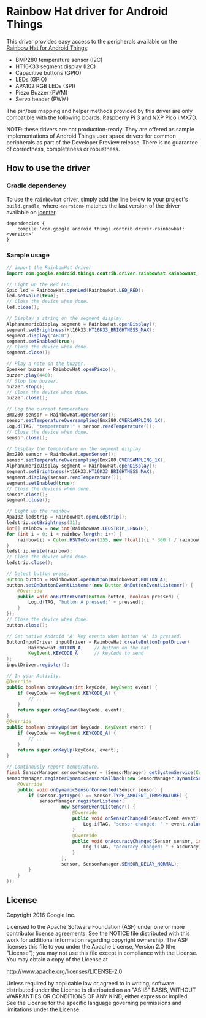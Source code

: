 Rainbow Hat driver for Android Things
=====================================

This driver provides easy access to the peripherals available on the [Rainbow Hat for Android
Things][product]:
- BMP280 temperature sensor (I2C)
- HT16K33 segment display (I2C)
- Capacitive buttons (GPIO)
- LEDs (GPIO)
- APA102 RGB LEDs (SPI)
- Piezo Buzzer (PWM)
- Servo header (PWM)

The pin/bus mapping and helper methods provided by this driver are only
compatible with the following boards: Raspberry Pi 3 and NXP Pico i.MX7D.

NOTE: these drivers are not production-ready. They are offered as sample
implementations of Android Things user space drivers for common peripherals
as part of the Developer Preview release. There is no guarantee
of correctness, completeness or robustness.


How to use the driver
---------------------

### Gradle dependency

To use the `rainbowhat` driver, simply add the line below to your project's `build.gradle`,
where `<version>` matches the last version of the driver available on [jcenter][jcenter].

```
dependencies {
    compile 'com.google.android.things.contrib:driver-rainbowhat:<version>'
}
```

### Sample usage


```java
// import the RainbowHat driver
import com.google.android.things.contrib.driver.rainbowhat.RainbowHat;
```

```java
// Light up the Red LED.
Gpio led = RainbowHat.openLed(RainbowHat.LED_RED);
led.setValue(true);
// Close the device when done.
led.close();
```

```java
// Display a string on the segment display.
AlphanumericDisplay segment = RainbowHat.openDisplay();
segment.setBrightness(Ht16k33.HT16K33_BRIGHTNESS_MAX);
segment.display("ABCD");
segment.setEnabled(true);
// Close the device when done.
segment.close();
```

```java
// Play a note on the buzzer.
Speaker buzzer = RainbowHat.openPiezo();
buzzer.play(440);
// Stop the buzzer.
buzzer.stop();
// Close the device when done.
buzzer.close();
```

```java
// Log the current temperature
Bmx280 sensor = RainbowHat.openSensor();
sensor.setTemperatureOversampling(Bmx280.OVERSAMPLING_1X);
Log.d(TAG, "temperature:" + sensor.readTemperature());
// Close the device when done.
sensor.close();
```

```java
// Display the temperature on the segment display.
Bmx280 sensor = RainbowHat.openSensor();
sensor.setTemperatureOversampling(Bmx280.OVERSAMPLING_1X);
AlphanumericDisplay segment = RainbowHat.openDisplay();
segment.setBrightness(Ht16k33.HT16K33_BRIGHTNESS_MAX);
segment.display(sensor.readTemperature());
segment.setEnabled(true);
// Close the devices when done.
sensor.close();
segment.close();
```

```java
// Light up the rainbow
Apa102 ledstrip = RainbowHat.openLedStrip();
ledstrip.setBrightness(31);
int[] rainbow = new int[RainbowHat.LEDSTRIP_LENGTH];
for (int i = 0; i < rainbow.length; i++) {
    rainbow[i] = Color.HSVToColor(255, new float[]{i * 360.f / rainbow.length, 1.0f, 1.0f});
}
ledstrip.write(rainbow);
// Close the device when done.
ledstrip.close();
```

```java
// Detect button press.
Button button = RainbowHat.openButton(RainbowHat.BUTTON_A);
button.setOnButtonEventListener(new Button.OnButtonEventListener() {
    @Override
    public void onButtonEvent(Button button, boolean pressed) {
        Log.d(TAG, "button A pressed:" + pressed);
    }
});
// Close the device when done.
button.close();
```

```java
// Get native Android 'A' key events when button 'A' is pressed.
ButtonInputDriver inputDriver = RainbowHat.createButtonInputDriver(
        RainbowHat.BUTTON_A,    // button on the hat
        KeyEvent.KEYCODE_A      // keyCode to send
);
inputDriver.register();

// In your Activity.
@Override
public boolean onKeyDown(int keyCode, KeyEvent event) {
    if (keyCode == KeyEvent.KEYCODE_A) {
        // ...
    }
    return super.onKeyDown(keyCode, event);
}
@Override
public boolean onKeyUp(int keyCode, KeyEvent event) {
    if (keyCode == KeyEvent.KEYCODE_A) {
        // ...
    }
    return super.onKeyUp(keyCode, event);
}
```

```java
// Continously report temperature.
final SensorManager sensorManager = (SensorManager) getSystemService(Context.SENSOR_SERVICE);
sensorManager.registerDynamicSensorCallback(new SensorManager.DynamicSensorCallback() {
    @Override
    public void onDynamicSensorConnected(Sensor sensor) {
        if (sensor.getType() == Sensor.TYPE_AMBIENT_TEMPERATURE) {
            sensorManager.registerListener(
                    new SensorEventListener() {
                        @Override
                        public void onSensorChanged(SensorEvent event) {
                            Log.i(TAG, "sensor changed: " + event.values[0]);
                        }
                        @Override
                        public void onAccuracyChanged(Sensor sensor, int accuracy) {
                            Log.i(TAG, "accuracy changed: " + accuracy);
                        }
                    },
                    sensor, SensorManager.SENSOR_DELAY_NORMAL);
        }
    }
});
```

License
-------

Copyright 2016 Google Inc.

Licensed to the Apache Software Foundation (ASF) under one or more contributor
license agreements.  See the NOTICE file distributed with this work for
additional information regarding copyright ownership.  The ASF licenses this
file to you under the Apache License, Version 2.0 (the "License"); you may not
use this file except in compliance with the License.  You may obtain a copy of
the License at

  http://www.apache.org/licenses/LICENSE-2.0

Unless required by applicable law or agreed to in writing, software
distributed under the License is distributed on an "AS IS" BASIS, WITHOUT
WARRANTIES OR CONDITIONS OF ANY KIND, either express or implied.  See the
License for the specific language governing permissions and limitations under
the License.

[product]: https://shop.pimoroni.com/products/rainbow-hat-for-android-things
[jcenter]: https://bintray.com/google/androidthings/contrib-driver-rainbowhat
